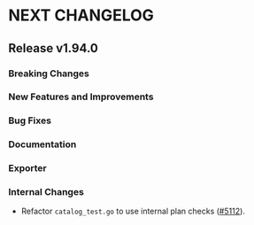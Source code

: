 # NEXT CHANGELOG

## Release v1.94.0

### Breaking Changes

### New Features and Improvements

### Bug Fixes

### Documentation

### Exporter

### Internal Changes
* Refactor `catalog_test.go` to use internal plan checks ([#5112](https://github.com/databricks/terraform-provider-databricks/pull/5112)).
